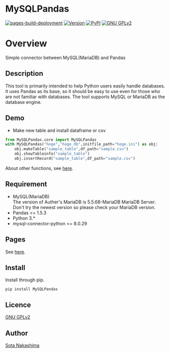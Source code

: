 MySQLPandas
============
[![pages-build-deployment](https://github.com/Sota-Nakashima/MySQLPandas/actions/workflows/pages/pages-build-deployment/badge.svg)](https://github.com/Sota-Nakashima/MySQLPandas/actions/workflows/pages/pages-build-deployment)
[![Version](https://img.shields.io/badge/stable-main-gree)](https://github.com/Sota-Nakashima/MySQLPandas)
[![PyPI](https://img.shields.io/badge/PyPI-0.0.15-blue)](https://github.com/Sota-Nakashima/MySQLPandas)
[![GNU GPLv2](http://img.shields.io/badge/license-GNU_GPLv2-blue.svg?style=flat)](https://github.com/Sota-Nakashima/MySQLPandas/blob/main/LICENCE)
#  Overview
Simple connector between MySQL(MariaDB) and Pandas

## Description
This tool is primarily intended to help Python users easily handle databases.
It uses Pandas as its base, so it should be easy to use even for those who are not familiar with databases.
The tool supports MySQL or MariaDB as the database engine.
## Demo
* Make new table and install dataframe or csv
```python:tutoring.py
from MySQLPandas.core import MySQLPandas
with MySQLPandas("hoge","hoge_db",initfile_path="hoge.ini") as obj:
    obj.makeTable("sample_table",df_path="sample.csv")
    obj.showTableinfo("sample_table")
    obj.insertRecord("sample_table",df_path="sample.csv")
```

About other functions, see [here](https://sota-nakashima.github.io/MySQLPandas/MySQLPandas.html).
## Requirement
* MySQL(MariaDB)  
The version of Auther's MariaDB is 5.5.68-MariaDB MariaDB Server.  
Don't try the newest version so please check your MariaDB version.
* Pandas <= 1.5.3
* Python 3.*
* mysql-connector-python <= 8.0.29

## Pages
See [here](https://sota-nakashima.github.io/MySQLPandas/).
## Install
Install through pip.
```
pip install MySQLPandas
```

## Licence

[GNU GPLv2](https://github.com/Sota-Nakashima/MySQLPandas/blob/main/LICENSE)

## Author

[Sota Nakashima](https://github.com/Sota-Nakashima)
